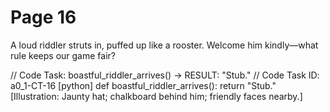 # Page 16


A loud riddler struts in, puffed up like a rooster.
Welcome him kindly—what rule keeps our game fair?

// Code Task: boastful_riddler_arrives() → RESULT: "Stub."
// Code Task ID: a0_1-CT-16
[python]
def boastful_riddler_arrives():
    return "Stub."
[Illustration: Jaunty hat; chalkboard behind him; friendly faces nearby.]
